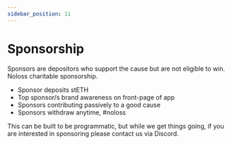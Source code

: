 ```yaml
---
sidebar_position: 11
---
```



# Sponsorship

Sponsors are depositors who support the cause but are not eligible to win.  Noloss charitable sponsorship.  

- Sponsor deposits stETH
- Top sponsor/s brand awareness on front-page of app
- Sponsors contributing passively to a good cause
- Sponsors withdraw anytime, #noloss

This can be built to be programmatic, but while we get things going, if you are interested in sponsoring please contact us via Discord. 

